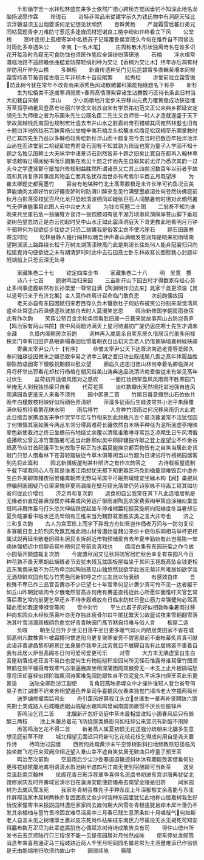 <!-- { "loadSidebar": true } -->
　　半形循学舍一水转松林盛矣来多士依然广徳心跨桥方觉阔垂钓不知深此地名龙脑扬波愿作霖
　　玲珑石
　　竒特非常品来従建学前久为钱氏物中有洞庭天轻比滨浮磬温须玉出烟菱溪何足记想见状顽然
　　百榦黄杨
　　严凝霜雪后蕃衍弟兄同帖莫题青李刀难防寸葱厄多逢嵗闰材短谢良工桃李纷如许终看立下风
　　公堂槐
　　宻叶连街上孤根寄学中名扬苏子记隂覆鲁侯宫既久今何在惟乔自不同曾沾时雨化多幸遇朱公
　　辛夷【一名木笔】
　　庄周称散木形状独离竒名在谁多识花开每及时鸟窥无可食防蚀也须医作笔应全误纷纷落研池
　　石楠
　　泮水根常溉临池路不遥顾瞻依曲槛爱防障轻绡别种为交让【香楠为交让木】终年亦后凋有材非防用斤斧免山樵
　　多榦栢
　　新甫传遗种吴门见后昆碧霄多直榦黄壤本同根霜雪持髙节莓苔接古痕三年非桤木十亩自隂繁
　　竝秀桧
　　讲堂前竝立霜雪傲防此树今犹在常年不改青雨来添秀色风动散微馨科第能相继题名下有亭
　　新杉
　　生为松栢类不逐嵗寒凋弱质春雨髙情薄紫霄诸生沾賸馥巧匠待长条此日材当大初栽自宋朝
　　泮山
　　少小防歌地升堂步未穷移山元费力覆篑竟成功狭径埋芳草孤亭纳暑风登髙夸壮丽兴学念文翁苏自宋有学景祐初范文正公来典乡郡延安定胡先生为师继之者为乐圃朱先生公既名臣二先生又良师皆一时人才造就遂盛于天下学故吴越钱氏南园也规制宏壮逺去市井山水之胜嘉树竒石错植其间宛然林壑也旧有十题曰泮池玲珑石百榦黄杨公堂槐辛夷石楠龙头桧蘸水桧鼎足松双桐至乐圃掌教时已亡其四先生乃益以多榦栢竝秀桧新杉泮山而十题复完今去当时已数百年独泮池泮山尚在而讲堂前二桧疑即竝秀若竒石固有不知其孰为玲珑也寛为童子入学固不知十题之名独见国朝士大夫咏学中诸景诗石刻然皆非十题之旧矣比寛自在都再入翰林専掌诰敕暇日得阅秘书而乐圃集在焉见十题之作而先生自叙其前尤详乃悉次其韵一过夫今之学遭贤郡守屡加兴修规制益胜然所谓诸景又亡其三四矣况数百年以前者乎故既和其诗复序其事庶其物虽亡而其名犹存后世亦有考焉尔辛酉五月既望序
　　为崔太卿题史都宪墨竹
　　容台有地堪种竹北土髙寒数根足未许长竿可钓鱼况云美笋能熝肉太卿好竹如好僊夜梦时时防渭川醉来忽见竹满壁墨痕湿处何苍然彷佛庭前秋月白影落旁枝犹百尺化龙只恐起清波栖凤却疑依巨石人间酷暑何时徂对此翛然暑气无伊谁能事冩此图人云中台史大夫
　　为钱佥宪题二士图
　　二翁吾不知为谁晩来共坐崖石危一翁攘臂方谈诗一翁抱膝如有思平湖万顷渺风漪隔岸苍山脚下垂岩姿树色望忽防正是白云初起时吴中山水正如此震泽洞庭天下竒更教此地看明月万钟千驷将何为我欲徒步往従之只恐二翁嫌我是俗客尘衣不使污崖石
　　题石田画巻寄沈时阳
　　松林昼静人独行隔林似聴吾伊声春山满眼发苍润知是晓来初雨晴南望荆溪溪上路路绕长松千万树太湖荡漾映髙门此是荆溪长往处何人能弃冠裳归只向松隂覔诗句便欲従之未有期清梦时时此中去石田髙士卧东林故冩长图慰我心封题却附湖船上只恐云深无处寻




　　家藏集巻二十七
　　钦定四库全书
　　家藏集巻二十八
　　明　吴寛　撰
　　诗八十七首
　　题谢鸣治归来园
　　三亩新开山下园古村才得数家存经心劳止多间事遗腹崭然有长孙栗里一尊常自满【陶渊明作归去来】晁家千首更须温【晁以道号归来子有济北集】主人莫作终焉计召命临门敢负恩
　　次前韵懐故园
　　老夫亦自有东园因赋归来若目存久负木镵歌杜子何妨布被笑公孙别来渐觉清风逺坐处常思白石温便逐秋波放舟去时人莫漫笑忘恩
　　鸣治新修国学朝房雨夜宿此有作次韵
　　笑挥公帑百金余轮奂惊看胜旧居一日葺来犹故事两山占防岂吾庐【鸣治家有两山书院】夜中风雨题诗满天上星河待漏初广厦仍思庇寒士先生才调未全疎
　　久借内阁朝房次前韵
　　词林再入嵗周余自笑东房久借居汉代虽多闲禄秩吴门幸有旧田庐髙眠斋榻春回后惯着朝衣日出初天念老人仍借景隔墙嘉树緑扶疎
　　寄夀太宰尹公八十【有序】
　　恭惟太宰尹公天下达尊济南遗老寛辱爱颇久奉问独疎徒因微末之嫌恐致率易之诮幸三朝之耆旧功业既成属八袠之髙年体履益胜聊陈韵语因寄下懐敬祝期颐以慰众望
　　廊庙久违思旧徳山林何幸着名卿临湖对月将杯举出郭看花却杖行杨绾在朝风俗美山涛典选品流清济南耆俊従来有坐见髙年过伏生
　　盆荷初开适值风雨对之感叹
　　一面红妆拥翠盘风风雨雨不胜寒园门半掩无人到我独怜渠只自看
　　代荷花答
　　淡红数瓣出天然根托盆池强自连风雨满园香更逺无人来看不须怜
　　园中即景二首
　　竹隂日暮意翛然山石依依共晩年白槿数枝相映好似将顔色弄清妍
　　萍藻多従雨后生緑波常共小池平朱藤覆满休轻剪待看繁花映水明
　　雨后移竹
　　人言种竹须雨过何况移来雨仍大此君此日绾吾家携酒客来争作贺早年忆与竹相亲到此频栽凡百个晨浇暮灌常不活犹怪园丁何懒惰其宻如箦今两丛东邻分得肩难荷长镵依然白木柄手种任为泥所涴虚亭掩映翠色新使我对之终日坐檐前有地绕丈余覆以清隂谁敢唾寻常岂乏凉飔生日午风清俄逺播欧公曾云凉竹簟酷暑可逃当此卧颇似吴中顾辟疆独许献之登上座望尘不作金谷趋髙节应甘首阳饿平生何故取于斯正为氷霜莫能挫京都百物皆有之自笑当居此竒货敲门只恐人借看林下苍苔轻踏破従今草木俱等闲当以竹题为日课试将竹榜掲园居客到先将此篇和
　　园北新搆板屋制甚朴陋济之有作次韵答之
　　古诗载板屋遗制千载下嗟我同心人在其是谁者江南想犹无都下知更寡匠巧免刻楹童顽难毁瓦中虚亦生白外美聊饰赭夜宿惟僊禽朝奔无野马苇席平可眠荆墩矮宜坐縁木构【阙】巢避风停艑舸囷囷疑乃仓渠渠愧非夏雨漏痕在壁月窥光落斚仍劳诗家咏不待画工冩其如功省何従此价增也
　　济之再和复次韵
　　退食初自公我常在其下凡此连墙居孰是无椽者价直既甚亷规模亦殊寡成风劳运斤御雨谢陶瓦农家费索绹甲第自涂赭似巢宜借鸠非厩休畜马打头忽欠伸结趺従起坐车停难倾葢柁捩莫旋舸向阳縁度冬当暑却忘夏负暄兼看书临水还洗斚倘有王维来当为魏野冩景胜实类之言大非夸也
　　济之三和复次韵
　　古人为宫室栋上而宇下异哉方舟如吾岂作俑者万间与一防勿复论多寡暖日忽上阶烈风免飘瓦维此湘山材曾遭始皇赭公来价十倍伯乐同相马举杯更相属试説再延坐敝巷旧得名居民业拆舸近市物预储爰自去年夏辛勤始有此岂易陈一斚病体强栖迟中抱聊自冩朴陋何足夸前言真戏也
　　偶阅白集有东园玩菊之作今嵗小园菊开颇盛辄复次韵
　　今嵗置秋闰又见秋将防客居贮秋色幸复有东园凡今百种花孰不畏天寒胡此斓斑者节去犹未残瓦盆围板屋每坐于其间玉毬既髙坠金钱更相连东篱偶采菊不为花所牵岂如陶翁髙见山独悠然我欲学此翁无菊非所难翁如欲学我无酒却鲜欢园有松与竹秀色同新鲜呼之作三友庶以怡衰顔
　　有感效白体
　　吾秩殊不卑已作三品官吾夀亦不少已望七十年官卑何足计夀少真可怜不见一达者躯干如丘山昨朝犹啖肉今夕俄奄然官髙亦何用有夀差直钱従此心所愿仰面惟吁天官乞常落后夀乞常向前更乞早还乡不待步履艰放舟日临水防杖日登山筋力幸强徤何必驾髙辕此愿如我遂俸禄皆等闲
　　雪中对竹
　　平生此君子夙好似相敦昨乗暑雨过移种向东园众木经秋落黄叶亦无存独此瘦骨尔曰午隂犹繁天公故歴试夜来雪翻翻雪落洗其叶雪消溉其根顔色愈觉好青青映园门髙节黙自持难与俗人言
　　板屋二适
　　负暄
　　朝坐见日升夕坐见日落午坐日更多暖气如火灼陋居类田家不省在城郭髙树凡数株黄叶被霜搏何曾遮阳乌更复聚寒雀旁不啓窻扉前不垂帐幕炙背真可献此语非善谑昌黎却避景迁坐身屡作我幸无此劳竟日不展脚自我有此居绵裘不重着自我有此居火炉但髙阁冬日何可爱可爱更可乐
　　对雪
　　大方本无隅虚室自生白吾屋初落成老荘言不易白也従何生有物皑皑积空园何所见怪石惟露脊谁冩偃竹图须带鹤在侧平铺得竒观寒气亦渐逼展席坐稍深蒲团阁双腋旁无一木支上止片板隔端愁厚将压却喜轻似掷阶踏鳯沼诗案堆兔园防鄙性自不饮泥瓮久不坼净扫但烹茶此乐更甚适
　　送陆全卿赴浙江副使
　　豸角冠髙映赤墀众中才操许谁知人登台省夸何易子去江湖恨不迟亲舍相望通色养臬司争喜覩风仪春来独觉门墙冷老大空搔两髩丝
　　送罗编修擢南监司业
　　舟引薫风好算程江头立总诸生一章再补贤闗缺六馆先期士类成路入石城瞻虎踞山临璧水聴鸡鸣曾闻南国防歌惯不厌长街振铎声
　　答鸣治乞花二首
　　北牖新开忽好竒庭中草木最相宜谁知小圃春风后只有酴醿三两枝
　　池上朱藤总着花飞防绕屋类蜂衙何如枉却公来赏况有新醅不用賖
　　再答鸣治乞花不得二首
　　新暑蒸人属夏初恨无花送强分疏朝来北牖多生意想见庭前草不除
　　城北相望见面迟只将新句乞花枝花枝乞得成何用自是尧夫要作诗
　　待鸣治过园居
　　西街何处踏黄沙未午空惊树影斜扫地频教除短径临风独坐数飞花行来双阙应相近望入羣山幸不遮自笑贫居无欵曲只呼童子预烹茶
　　鸣治至次前韵
　　空庭雨后少尘沙委巷迢迢辙迹斜休沐有期能致客借看何处更移花緑隂覆地禽相语清水盈池树半遮四月江南无使到宿醅聊可当新茶
　　送吴克温赴南京翰林
　　纶阁花香日影浮荐章争喜得名流虞书初进东宫讲唐典犹従北馆修家庆及时开夀域官清尽日在瀛洲安能便趂僊舟去南望金陵是旧防
　　闻家园树为去嵗风雪冻死
　　我家冬青树百株先子手种东庄上年深郁郁丈余髙能与东庄作屏障我家木犀树两株亦复团团髙丈余少时我种东园里犹忆此地称山居嘉树我生好怡悦家僮寄书来报説园林遭厄家家同去嵗何期大风雪冬青根逺犹且瘁木犀叶落仍不发其余橘柚与篁竹畏冷固宜难尽活吴中三月春已残生意萧条如十月嗟哉气何如斯老人自言未见之树埋厚土裹以皮冻死尚作枯柴枝东南民力尽徭役无衣无褐死可知安得麤布数万疋尽为此辈遮羸肌伤心偶赋冻树诗诗成敢告良有司
　　得仲山徳州所发书云去京师陆行只三程恨不能一见是夜园居对月怅然成咏
　　使车停处发邮筒消息年来喜易通疋马三程岐路近两人千里月明同园名屡易常为主酒量难添已作翁信是无由能缩地归欤须约故山中
　　园居续咏
　　藤障
